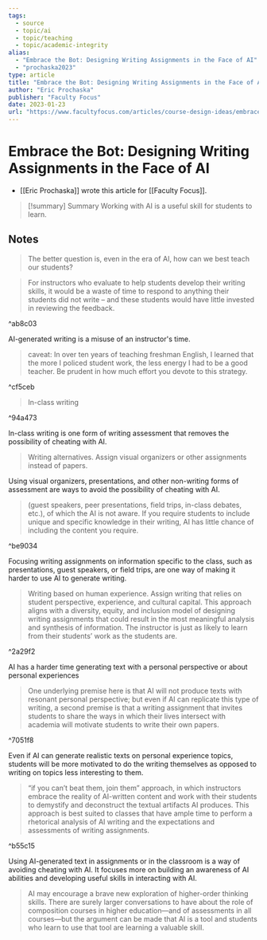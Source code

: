 ```yaml
---
tags:
  - source
  - topic/ai
  - topic/teaching
  - topic/academic-integrity
alias:
  - "Embrace the Bot: Designing Writing Assignments in the Face of AI"
  - "prochaska2023"
type: article
title: "Embrace the Bot: Designing Writing Assignments in the Face of AI"
author: "Eric Prochaska"
publisher: "Faculty Focus"
date: 2023-01-23
url: "https://www.facultyfocus.com/articles/course-design-ideas/embrace-the-bot-designing-writing-assignments-in-the-face-of-ai/"
---
```

# Embrace the Bot: Designing Writing Assignments in the Face of AI
- [[Eric Prochaska]] wrote this article for [[Faculty Focus]].

> [!summary] Summary
> Working with AI is a useful skill for students to learn.

## Notes
> The better question is, even in the era of AI, how can we best teach our students?

> For instructors who evaluate to help students develop their writing skills, it would be a waste of time to respond to anything their students did not write – and these students would have little invested in reviewing the feedback.

^ab8c03

AI-generated writing is a misuse of an instructor's time.

> caveat: In over ten years of teaching freshman English, I learned that the more I policed student work, the less energy I had to be a good teacher. Be prudent in how much effort you devote to this strategy.

^cf5ceb

> In-class writing

^94a473

In-class writing is one form of writing assessment that removes the possibility of cheating with AI.

> Writing alternatives. Assign visual organizers or other assignments instead of papers.

Using visual organizers, presentations, and other non-writing forms of assessment are ways to avoid the possibility of cheating with AI.

> (guest speakers, peer presentations, field trips, in-class debates, etc.), of which the AI is not aware. If you require students to include unique and specific knowledge in their writing, AI has little chance of including the content you require.

^be9034

Focusing writing assignments on information specific to the class, such as presentations, guest speakers, or field trips, are one way of making it harder to use AI to generate writing.

> Writing based on human experience. Assign writing that relies on student perspective, experience, and cultural capital. This approach aligns with a diversity, equity, and inclusion model of designing writing assignments that could result in the most meaningful analysis and synthesis of information. The instructor is just as likely to learn from their students’ work as the students are.

^2a29f2

AI has a harder time generating text with a personal perspective or about personal experiences

> One underlying premise here is that AI will not produce texts with resonant personal perspective; but even if AI can replicate this type of writing, a second premise is that a writing assignment that invites students to share the ways in which their lives intersect with academia will motivate students to write their own papers.

^7051f8

Even if AI can generate realistic texts on personal experience topics, students will be more motivated to do the writing themselves as opposed to writing on topics less interesting to them.

> “if you can’t beat them, join them” approach, in which instructors embrace the reality of AI-written content and work with their students to demystify and deconstruct the textual artifacts AI produces. This approach is best suited to classes that have ample time to perform a rhetorical analysis of AI writing and the expectations and assessments of writing assignments.

^b55c15

Using AI-generated text in assignments or in the classroom is  a way of avoiding cheating with AI. It focuses more on building an awareness of AI abilities and developing useful skills in interacting with AI. 

> AI may encourage a brave new exploration of higher-order thinking skills. There are surely larger conversations to have about the role of composition courses in higher education—and of assessments in all courses—but the argument can be made that AI is a tool and students who learn to use that tool are learning a valuable skill.